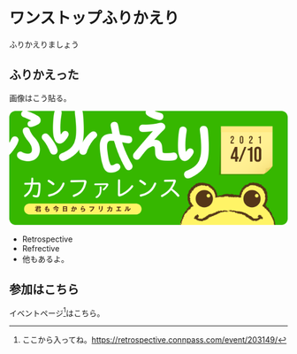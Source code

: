 # ワンストップふりかえり

ふりかえりましょう

## ふりかえった

画像はこう貼る。

![イベントキービジュアル](images/chap-dummy/img.png?scale=0.5)

* Retrospective
* Refrective
* 他もあるよ。

## 参加はこちら

イベントページ[^event]はこちら。

[^event]: ここから入ってね。https://retrospective.connpass.com/event/203149/
